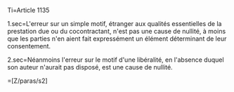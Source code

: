 Ti=Article 1135

1.sec=L'erreur sur un simple motif, étranger aux qualités essentielles de la prestation due ou du cocontractant, n'est pas une cause de nullité, à moins que les parties n'en aient fait expressément un élément déterminant de leur consentement.

2.sec=Néanmoins l'erreur sur le motif d'une libéralité, en l'absence duquel son auteur n'aurait pas disposé, est une cause de nullité.

=[Z/paras/s2]